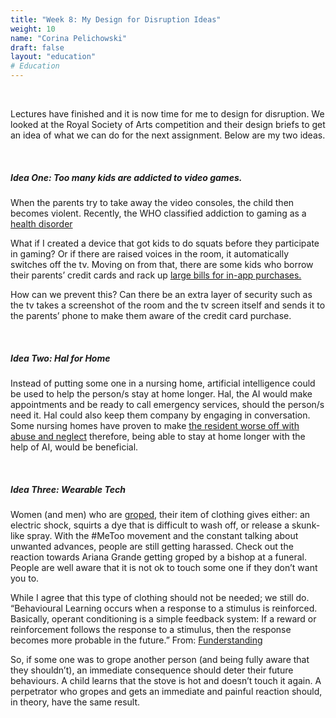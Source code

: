 ```yaml
---
title: "Week 8: My Design for Disruption Ideas"
weight: 10
name: "Corina Pelichowski"
draft: false
layout: "education"
# Education
---
```

<br>
<div class="container">
  <p>
    Lectures have finished and it is now time for me to design for disruption. We looked at the Royal Society of Arts competition and their design briefs to get an idea of what we can do for the next assignment. Below are my two ideas.
  </p>

  <br>

  <h5>Idea One: Too many kids are addicted to video games.</h5>

  <p>
    When the parents try to take away the video consoles, the child then becomes violent. Recently, the WHO classified addiction to gaming as a <a href=https://www.usatoday.com/story/tech/nation-now/2018/06/18/gaming-disorder-who-classifies-video-game-addiction-health-disorder/709574002>health disorder</a>
  </p>
  <p>
    What if I created a device that got kids to do squats before they participate in gaming? Or if there are raised voices in the room, it automatically switches off the tv. Moving on from that, there are some kids who borrow their parents’ credit cards and rack up <a href=https://www.ftc.gov/news-events/press-releases/2014/01/apple-inc-will-provide-full-consumer-refunds-least-325-million>large bills for in-app purchases.</a>
  </p>

  <p>
    How can we prevent this? Can there be an extra layer of security such as the tv takes a screenshot of the room and the tv screen itself and sends it to the parents’ phone to make them aware of the credit card purchase.
  </p>

  <br>

  <h5>Idea Two: Hal for Home</h5>
  <p>
    Instead of putting some one in a nursing home, artificial intelligence could be used to help the person/s stay at home longer. Hal, the AI would make appointments and be ready to call emergency services, should the person/s need it. Hal could also keep them company by engaging in conversation. Some nursing homes have proven to make <a href=https://www.businessinsider.com.au/problems-with-nursing-homes-2014-10>the resident worse off with abuse and neglect</a> therefore, being able to stay at home longer with the help of AI, would be beneficial.
  </p>

  <br>

  <h5>Idea Three: Wearable Tech</h5>

  <p>
    Women (and men) who are <a href=https://www.bbc.com/news/newsbeat-45381687>groped</a>, their item of clothing gives either: an electric shock, squirts a dye that is difficult to wash off, or release a skunk-like spray. With the #MeToo movement and the constant talking about unwanted advances, people are still getting harassed. Check out the reaction towards Ariana Grande getting groped by a bishop at a funeral. People are well aware that it is not ok to touch some one if they don’t want you to.
  </p>

  <p>
    While I agree that this type of clothing should not be needed; we still do. “Behavioural Learning occurs when a response to a stimulus is reinforced. Basically, operant conditioning is a simple feedback system: If a reward or reinforcement follows the response to a stimulus, then the response becomes more probable in the future.” From: <a href=https://www.funderstanding.com/theory/behaviorism>Funderstanding</a>
  </p>

  <p>
    So, if some one was to grope another person (and being fully aware that they shouldn’t), an immediate consequence should deter their future behaviours. A child learns that the stove is hot and doesn’t touch it again. A perpetrator who gropes and gets an immediate and painful reaction should, in theory, have the same result.
  </p>
</div>